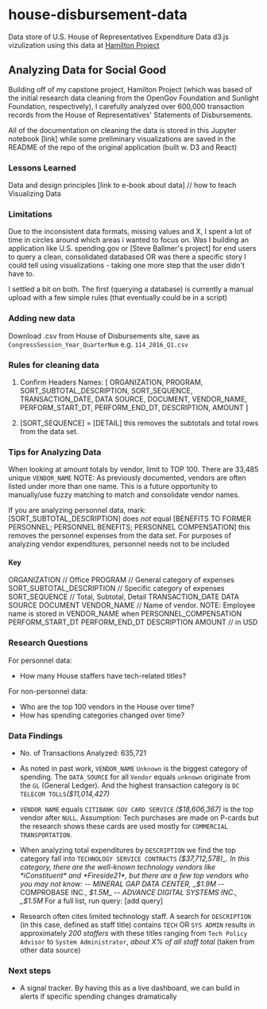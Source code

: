 # house-disbursement-data
Data store of U.S. House of Representatives Expenditure Data
d3.js vizulization using this data at [Hamilton Project](https://github.com/meagdoh/hamilton-project)

## Analyzing Data for Social Good
Building off of my capstone project, Hamilton Project (which was based of the initial research data cleaning from the OpenGov Foundation and Sunlight Foundation, respectively), I carefully analyzed over 600,000 transaction records from the House of Representatives' Statements of Disbursements.

All of the documentation on cleaning the data is stored in this Jupyter notebook [link] while some preliminary visualizations are saved in the README of the repo of the original application (built w. D3 and React)

### Lessons Learned
Data and design principles [link to e-book about data] // how to teach Visualizing Data

### Limitations
Due to the inconsistent data formats, missing values and X, I spent a lot of time in circles around which areas i wanted to focus on. Was I building an application like U.S. spending.gov or [Steve Ballmer's project] for end users to query a clean, consolidated databased OR was there a specific story I could tell using visualizations - taking one more step that the user didn't have to.

I settled a bit on both. The first (querying a database) is currently a manual upload with a few simple rules (that eventually could be in a script)


### Adding new data
Download .csv from House of Disbursements site, save as `CongressSession_Year_QuarterNum` e.g. `114_2016_Q1.csv`

### Rules for cleaning data
1) Confirm Headers Names: [ ORGANIZATION, PROGRAM, SORT_SUBTOTAL_DESCRIPTION, SORT_SEQUENCE, TRANSACTION_DATE, DATA SOURCE, DOCUMENT, VENDOR_NAME, PERFORM_START_DT, PERFORM_END_DT, DESCRIPTION, AMOUNT
]

2) [SORT_SEQUENCE] = [DETAIL] this removes the subtotals and total rows from the data set.

### Tips for Analyzing Data
When looking at amount totals by vendor, limit to TOP 100. There are 33,485 unique `VENDOR_NAME` NOTE: As previously documented, vendors are often listed under more than one name. This is a future opportunity to manually/use fuzzy matching to match and consolidate vendor names.

If you are analyzing personnel data, mark: [SORT_SUBTOTAL_DESCRIPTION] does *not* equal [BENEFITS TO FORMER PERSONNEL; PERSONNEL BENEFITS; PERSONNEL COMPENSATION] this removes the personnel expenses from the data set. For purposes of analyzing vendor expenditures, personnel needs not to be included


#### Key
ORGANIZATION // Office
PROGRAM // General category of expenses
SORT_SUBTOTAL_DESCRIPTION // Specific category of expenses
SORT_SEQUENCE // Total, Subtotal, Detail
TRANSACTION_DATE
DATA SOURCE
DOCUMENT
VENDOR_NAME // Name of vendor. NOTE: Employee name is stored in VENDOR_NAME when PERSONNEL_COMPENSATION
PERFORM_START_DT
PERFORM_END_DT
DESCRIPTION
AMOUNT // in USD

### Research Questions

For personnel data:
- How many House staffers have tech-related titles?

For non-personnel data:
- Who are the top 100 vendors in the House over time?
- How has spending categories changed over time?

### Data Findings
- No. of Transactions Analyzed: 635,721

- As noted in past work, `VENDOR_NAME` `Unknown` is the biggest category of spending. The `DATA_SOURCE` for all `Vendor` equals `unknown` originate from the `GL` (General Ledger). And the highest transaction category is `DC TELECOM TOLLS`_($11,014,427)_

- `VENDOR NAME` equals `CITIBANK GOV CARD SERVICE` _($18,606,367)_ is the top vendor after `NULL`. Assumption: Tech purchases are made on P-cards but the research shows these cards are used mostly for `COMMERCIAL TRANSPORTATION`.

- When analyzing total expenditures by `DESCRIPTION` we find the top category fall into `TECHNOLOGY SERVICE CONTRACTS` _($37,712,578)_. In this category, there are the well-known technology vendors like *iConstituent* and *Fireside21*, but there are a few top vendors who you may not know:
-- MINERAL GAP DATA CENTER, _$1.9M_
-- COMPROBASE INC., _$1.5M_
-- ADVANCE DIGITAL SYSTEMS INC., _$1.5M_
For a full list, run query: [add query]

- Research often cites limited technology staff. A search for `DESCRIPTION` (in this case, defined as staff title) contains `TECH` OR `SYS ADMIN` results in approximately _200 staffers_ with these titles ranging from `Tech Policy Advisor` to `System Administrator`, _about X% of all staff total_ (taken from other data source)


### Next steps
- A signal tracker. By having this as a live dashboard, we can build in alerts if specific spending changes dramatically
